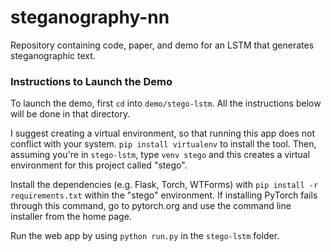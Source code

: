 # steganography-nn

Repository containing code, paper, and demo for an LSTM that generates steganographic text.

### Instructions to Launch the Demo

To launch the demo, first `cd` into `demo/stego-lstm`. All the instructions below will be done in that directory.

I suggest creating a virtual environment, so that running this app does not conflict with your system. `pip install virtualenv` to install the tool. Then, assuming you're in `stego-lstm`, type `venv stego` and this creates a virtual environment for this project called "stego".

Install the dependencies (e.g. Flask, Torch, WTForms) with `pip install -r requirements.txt` within the "stego" environment. If installing PyTorch fails through this command, go to pytorch.org and use the command line installer from the home page.

Run the web app by using `python run.py` in the `stego-lstm` folder.